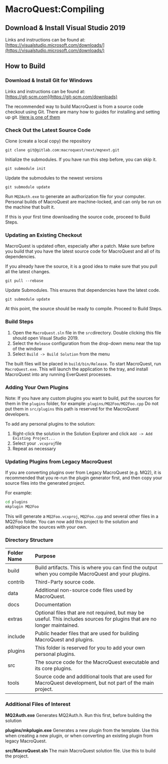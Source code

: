 # MacroQuest:Compiling

## Download & Install Visual Studio 2019

Links and instructions can be found at:   
[https://visualstudio.microsoft.com/downloads/](https://visualstudio.microsoft.com/downloads/)

## How to Build

### Download & Install Git for Windows

Links and instructions can be found at:  
[https://git-scm.com](https://git-scm.com/downloads)

The recommended way to build MacroQuest is from a source code checkout using Git. There are many how to guides for installing and setting up git. [Here is one of them](https://docs.gitlab.com/ee/gitlab-basics/start-using-git.html)

### Check Out the Latest Source Code

Clone \(create a local copy\) the repository

```text
git clone git@gitlab.com:macroquest/next/mqnext.git
```

Initialize the submodules.  If you have run this step before, you can skip it.

```text
git submodule init
```

Update the submodules to the newest versions

```text
git submodule update
```

Run `MQ2Auth.exe` to generate an authorization file for your computer.  Personal builds of MacroQuest are machine-locked, and can only be run on the machine that built it.

If this is your first time downloading the source code, proceed to Build Steps.

### Updating an Existing Checkout

MacroQuest is updated often, especially after a patch. Make sure before you build that you have the latest source code for MacroQuest and all of its dependencies.

If you already have the source, it is a good idea to make sure that you pull all the latest changes.

```text
git pull --rebase
```

Update Submodules.  This ensures that dependencies have the latest code.

```text
git submodule update
```

At this point, the source should be ready to compile.  Proceed to Build Steps.

### Build Steps

1. Open the `MacroQuest.sln` file in the `src`directory.  Double clicking this file should open Visual Studio 2019.
2. Select the `Release` configuration from the drop-down menu near the top of the window
3. Select `Build -> Build Solution` from the menu

The built files will be placed in `build/bin/Release`. To start MacroQuest, run `MacroQuest.exe`. This will launch the application to the tray, and install MacroQuest into any running EverQuest processes.

### Adding Your Own Plugins

Note: If you have any custom plugins you want to build, put the sources for them in the `plugins` folder, for example: `plugins/MQ2Foo/MQ2Foo.cpp` Do not put them in `src/plugins` this path is reserved for the MacroQuest developers.  
  
To add any personal plugins to the solution:

1. Right-click the solution in the Solution Explorer and click `Add -> Add Existing Project...` 
2. Select your `.vcxproj`file
3. Repeat as necessary

### Updating Plugins from Legacy MacroQuest

If you are converting plugins over from Legacy MacroQuest \(e.g. MQ2\), it is recommended that you re-run the plugin generator first, and then copy your source files into the generated project.

For example:

```bash
cd plugins
mkplugin MQ2Foo
```

This will generate a `MQ2Foo.vcxproj`, `MQ2Foo.cpp` and several other files in a MQ2Foo folder.  You can now add this project to the solution and add/replace the sources with your own.

### Directory Structure

| Folder Name | Purpose |
| :--- | :--- |
| build | Build artifacts.  This is where you can find the output when you compile MacroQuest and your plugins. |
| contrib | Third-Party source code. |
| data | Additional non-source code files used by MacroQuest. |
| docs | Documentation |
| extras | Optional files that are not required, but may be useful.  This includes sources for plugins that are no longer maintained. |
| include | Public header files that are used for building MacroQuest and plugins. |
| plugins | This folder is reserved for you to add your own personal plugins. |
| src | The source code for the MacroQuest executable and its core plugins. |
| tools | Source code and additional tools that are used for MacroQuest development, but not part of the main project. |

### Additional Files of Interest

**MQ2Auth.exe** Generates MQ2Auth.h.  Run this first, before building the solution

**plugins/mkplugin.exe** Generates a new plugin from the template.  Use this when creating a new plugin, or when converting an existing plugin from legacy MacroQuest.

**src/MacroQuest.sln**  The main MacroQuest solution file.  Use this to build the project.

